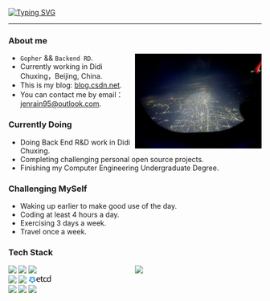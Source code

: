 <a href="https://git.io/typing-svg"><img src="https://readme-typing-svg.demolab.com?font=Fira+Code&pause=1000&width=435&lines=I'm+Jiang+Rui+%F0%9F%91%8B" alt="Typing SVG" /></a>
<hr>

### About me

<img align="right" alt="img" src="https://github.com/jenrain/PictureBed/blob/master/p1/WechatIMG83.jpg?raw=true" width="50%" height="auto" />


- `Gopher` && `Backend RD`.
- Currently working in Didi Chuxing，Beijing, China.
- This is my blog: [blog.csdn.net](https://blog.csdn.net/qq_49723651?spm=1000.2115.3001.5343).
- You can contact me by email：[jenrain95@outlook.com](mailto:jenrain95@outlook.com).

### Currently Doing
- Doing Back End R&D work in Didi Chuxing.
- Completing challenging personal open source projects.
- Finishing my Computer Engineering Undergraduate Degree.  

### Challenging MySelf
- Waking up earlier to make good use of the day.
- Coding at least 4 hours a day.
- Exercising 3 days a week.
- Travel once a week.

### Tech Stack
<p>
<img width="50%" align="right" src="https://github-readme-stats.vercel.app/api?username=jenrain&show_icons=true&hide_border=true" />

<code><img width="9%" src="https://www.vectorlogo.zone/logos/golang/golang-official.svg"></code>
<code><img width="7%" src="https://p6-juejin.byteimg.com/tos-cn-i-k3u1fbpfcp/3efeea57d16045c4b27a63c415314f83~tplv-k3u1fbpfcp-zoom-in-crop-mark:1512:0:0:0.awebp?"></code>
<code><img width="7%" src="https://www.vectorlogo.zone/logos/shell/shell-icon.svg"></code>
<br />
<code><img width="9%" src="https://www.vectorlogo.zone/logos/redis/redis-official.svg"></code>
<code><img width="9%" src="https://www.vectorlogo.zone/logos/mysql/mysql-ar21.svg"></code>
<code><img width="9%" src="https://github.com/cncf/artwork/blob/master/projects/etcd/horizontal/color/etcd-horizontal-color.svg"></code>
<br />
<code><img width="9%" src="https://www.vectorlogo.zone/logos/linux/linux-icon.svg"></code>
<code><img width="9%" src="https://www.vectorlogo.zone/logos/docker/docker-official.svg"></code>
<code><img width="7%" src="https://www.vectorlogo.zone/logos/kubernetes/kubernetes-icon.svg"></code>
</p>
